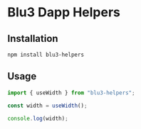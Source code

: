 # Blu3 Dapp Helpers

## Installation

```npm
npm install blu3-helpers
```

## Usage

```js
import { useWidth } from "blu3-helpers";

const width = useWidth();

console.log(width);
```
